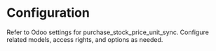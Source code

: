 # Configuration

Refer to Odoo settings for purchase_stock_price_unit_sync. Configure related models, access rights, and options as needed.
